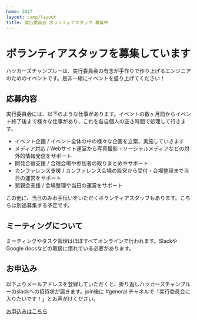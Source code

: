 ```yaml
---
home: 2017
layout: camp/layout
title: 実行委員会 ボランティアスタッフ 募集中
---
```


# ボランティアスタッフを募集しています

ハッカーズチャンプルーは、実行委員会の有志が手作りで作り上げるエンジニアのためのイベントです。是非一緒にイベントを盛り上げてください！

## 応募内容

実行委員会には、以下のような仕事があります。イベントの数ヶ月前からイベント終了後まで様々な仕事があり、これを各自個人の空き時間で処理して行きます。

* イベント企画 / イベント全体の中の様々な企画を立案、実施していきます
* メディア対応 / Webサイト運営から写真撮影・ソーシャルメディアなどの対外的情報発信をサポート
* 開発合宿支援 / 合宿会場や参加者の取りまとめやサポート
* カンファレンス支援 / カンファレンス会場の設営から受付・会場整理まで当日の運営をサポート
* 懇親会支援 / 会場整理や当日の運営をサポート

この他に、当日のみお手伝いをいただくボランティアスタッフもあります。こちらは別途募集する予定です。

## ミーティングについて

ミーティングやタスク管理はほぼすべてオンラインで行われます。SlackやGoogle docsなどの取扱に慣れている必要があります。

## お申込み

以下よりメールアドレスを登録していただくと、折り返しハッカーズチャンプルーのslackへの招待状が届きます。join後に #general チャネルで「実行委員会に入りたいです！」とお声がけください。

<a class="button alert" href="https://goo.gl/WOcoUD">お申込みはこちら</a>
